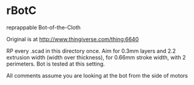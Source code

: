 rBotC
=====

reprappable Bot-of-the-Cloth

Original is at http://www.thingiverse.com/thing:6640

RP every .scad in this directory once.
Aim for 0.3mm layers and 2.2 extrusion width (width over thickness),
for 0.66mm stroke width, with 2 perimeters. Bot is tested at this setting.

All comments assume you are looking at the bot from the side of motors
